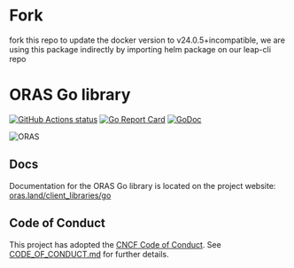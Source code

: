# Fork

fork this repo to update the docker version to v24.0.5+incompatible, we are using this package indirectly by importing helm package on our leap-cli repo

# ORAS Go library

[![GitHub Actions status](https://github.com/oras-project/oras-go/workflows/build/badge.svg)](https://github.com/oras-project/oras-go/actions/workflows/build.yml?query=workflow%3Abuild)
[![Go Report Card](https://goreportcard.com/badge/oras.land/oras-go)](https://goreportcard.com/report/oras.land/oras-go)
[![GoDoc](https://godoc.org/github.com/oras.land?status.svg)](https://godoc.org/oras.land/oras-go)

![ORAS](https://github.com/oras-project/oras-www/raw/main/docs/assets/images/oras.png)

## Docs

Documentation for the ORAS Go library is located on
the project website: [oras.land/client_libraries/go](https://oras.land/client_libraries/go/)

## Code of Conduct

This project has adopted the [CNCF Code of Conduct](https://github.com/cncf/foundation/blob/master/code-of-conduct.md). See [CODE_OF_CONDUCT.md](CODE_OF_CONDUCT.md) for further details.
